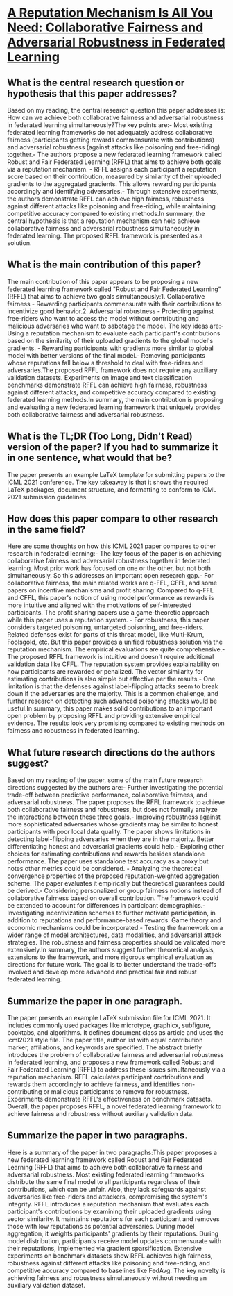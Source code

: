 # [A Reputation Mechanism Is All You Need: Collaborative Fairness and   Adversarial Robustness in Federated Learning](https://arxiv.org/abs/2011.10464)

## What is the central research question or hypothesis that this paper addresses?

Based on my reading, the central research question this paper addresses is: How can we achieve both collaborative fairness and adversarial robustness in federated learning simultaneously?The key points are:- Most existing federated learning frameworks do not adequately address collaborative fairness (participants getting rewards commensurate with contributions) and adversarial robustness (against attacks like poisoning and free-riding) together.- The authors propose a new federated learning framework called Robust and Fair Federated Learning (RFFL) that aims to achieve both goals via a reputation mechanism. - RFFL assigns each participant a reputation score based on their contribution, measured by similarity of their uploaded gradients to the aggregated gradients. This allows rewarding participants accordingly and identifying adversaries.- Through extensive experiments, the authors demonstrate RFFL can achieve high fairness, robustness against different attacks like poisoning and free-riding, while maintaining competitive accuracy compared to existing methods.In summary, the central hypothesis is that a reputation mechanism can help achieve collaborative fairness and adversarial robustness simultaneously in federated learning. The proposed RFFL framework is presented as a solution.


## What is the main contribution of this paper?

The main contribution of this paper appears to be proposing a new federated learning framework called "Robust and Fair Federated Learning" (RFFL) that aims to achieve two goals simultaneously:1. Collaborative fairness - Rewarding participants commensurate with their contributions to incentivize good behavior.2. Adversarial robustness - Protecting against free-riders who want to access the model without contributing and malicious adversaries who want to sabotage the model. The key ideas are:- Using a reputation mechanism to evaluate each participant's contributions based on the similarity of their uploaded gradients to the global model's gradients. - Rewarding participants with gradients more similar to global model with better versions of the final model.- Removing participants whose reputations fall below a threshold to deal with free-riders and adversaries.The proposed RFFL framework does not require any auxiliary validation datasets. Experiments on image and text classification benchmarks demonstrate RFFL can achieve high fairness, robustness against different attacks, and competitive accuracy compared to existing federated learning methods.In summary, the main contribution is proposing and evaluating a new federated learning framework that uniquely provides both collaborative fairness and adversarial robustness.


## What is the TL;DR (Too Long, Didn't Read) version of the paper? If you had to summarize it in one sentence, what would that be?

The paper presents an example LaTeX template for submitting papers to the ICML 2021 conference. The key takeaway is that it shows the required LaTeX packages, document structure, and formatting to conform to ICML 2021 submission guidelines.


## How does this paper compare to other research in the same field?

Here are some thoughts on how this ICML 2021 paper compares to other research in federated learning:- The key focus of the paper is on achieving collaborative fairness and adversarial robustness together in federated learning. Most prior work has focused on one or the other, but not both simultaneously. So this addresses an important open research gap.- For collaborative fairness, the main related works are q-FFL, CFFL, and some papers on incentive mechanisms and profit sharing. Compared to q-FFL and CFFL, this paper's notion of using model performance as rewards is more intuitive and aligned with the motivations of self-interested participants. The profit sharing papers use a game-theoretic approach while this paper uses a reputation system. - For robustness, this paper considers targeted poisoning, untargeted poisoning, and free-riders. Related defenses exist for parts of this threat model, like Multi-Krum, Foolsgold, etc. But this paper provides a unified robustness solution via the reputation mechanism. The empirical evaluations are quite comprehensive.- The proposed RFFL framework is intuitive and doesn't require additional validation data like CFFL. The reputation system provides explainability on how participants are rewarded or penalized. The vector similarity for estimating contributions is also simple but effective per the results.- One limitation is that the defenses against label-flipping attacks seem to break down if the adversaries are the majority. This is a common challenge, and further research on detecting such advanced poisoning attacks would be useful.In summary, this paper makes solid contributions to an important open problem by proposing RFFL and providing extensive empirical evidence. The results look very promising compared to existing methods on fairness and robustness in federated learning.


## What future research directions do the authors suggest?

Based on my reading of the paper, some of the main future research directions suggested by the authors are:- Further investigating the potential trade-off between predictive performance, collaborative fairness, and adversarial robustness. The paper proposes the RFFL framework to achieve both collaborative fairness and robustness, but does not formally analyze the interactions between these three goals.- Improving robustness against more sophisticated adversaries whose gradients may be similar to honest participants with poor local data quality. The paper shows limitations in detecting label-flipping adversaries when they are in the majority. Better differentiating honest and adversarial gradients could help.- Exploring other choices for estimating contributions and rewards besides standalone performance. The paper uses standalone test accuracy as a proxy but notes other metrics could be considered. - Analyzing the theoretical convergence properties of the proposed reputation-weighted aggregation scheme. The paper evaluates it empirically but theoretical guarantees could be derived.- Considering personalized or group fairness notions instead of collaborative fairness based on overall contribution. The framework could be extended to account for differences in participant demographics.- Investigating incentivization schemes to further motivate participation, in addition to reputations and performance-based rewards. Game theory and economic mechanisms could be incorporated.- Testing the framework on a wider range of model architectures, data modalities, and adversarial attack strategies. The robustness and fairness properties should be validated more extensively.In summary, the authors suggest further theoretical analysis, extensions to the framework, and more rigorous empirical evaluation as directions for future work. The goal is to better understand the trade-offs involved and develop more advanced and practical fair and robust federated learning.


## Summarize the paper in one paragraph.

The paper presents an example LaTeX submission file for ICML 2021. It includes commonly used packages like microtype, graphicx, subfigure, booktabs, and algorithms. It defines document class as article and uses the icml2021 style file. The paper title, author list with equal contribution marker, affiliations, and keywords are specified. The abstract briefly introduces the problem of collaborative fairness and adversarial robustness in federated learning, and proposes a new framework called Robust and Fair Federated Learning (RFFL) to address these issues simultaneously via a reputation mechanism. RFFL calculates participant contributions and rewards them accordingly to achieve fairness, and identifies non-contributing or malicious participants to remove for robustness. Experiments demonstrate RFFL's effectiveness on benchmark datasets. Overall, the paper proposes RFFL, a novel federated learning framework to achieve fairness and robustness without auxiliary validation data.


## Summarize the paper in two paragraphs.

Here is a summary of the paper in two paragraphs:This paper proposes a new federated learning framework called Robust and Fair Federated Learning (RFFL) that aims to achieve both collaborative fairness and adversarial robustness. Most existing federated learning frameworks distribute the same final model to all participants regardless of their contributions, which can be unfair. Also, they lack safeguards against adversaries like free-riders and attackers, compromising the system's integrity. RFFL introduces a reputation mechanism that evaluates each participant's contributions by examining their uploaded gradients using vector similarity. It maintains reputations for each participant and removes those with low reputations as potential adversaries. During model aggregation, it weights participants' gradients by their reputations. During model distribution, participants receive model updates commensurate with their reputations, implemented via gradient sparsification. Extensive experiments on benchmark datasets show RFFL achieves high fairness, robustness against different attacks like poisoning and free-riding, and competitive accuracy compared to baselines like FedAvg. The key novelty is achieving fairness and robustness simultaneously without needing an auxiliary validation dataset.
